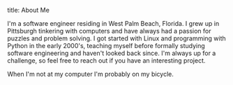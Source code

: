 title: About Me

I'm a software engineer residing in West Palm Beach, Florida.
I grew up in Pittsburgh tinkering with computers and have always had a passion for puzzles and problem solving.
I got started with Linux and programming with Python in the early 2000's, teaching myself before formally studying software engineering and haven't looked back since.
I'm always up for a challenge, so feel free to reach out if you have an interesting project.

When I'm not at my computer I'm probably on my bicycle. 

